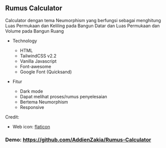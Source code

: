 ## Rumus Calculator

Calculator dengan tema Neumorphism yang berfungsi sebagai menghitung Luas Permukaan dan Keliling pada Bangun Datar dan Luas Permukaan dan Volume pada Bangun Ruang

- Technology

  - HTML
  - TailwindCSS v2.2
  - Vanilla Javascript
  - Font-awesome
  - Google Font (Quicksand)

- Fitur
  - Dark mode
  - Dapat melihat proses/rumus penyelesaian
  - Bertema Neumorphism
  - Responsive

Credit:

- Web icon: [flaticon](https://www.flaticon.com/premium-icon/calculator_548353?term=calculator&page=1&position=9&page=1&position=9&related_id=548353&origin=search)

### Demo: https://github.com/AddienZakia/Rumus-Calculator
